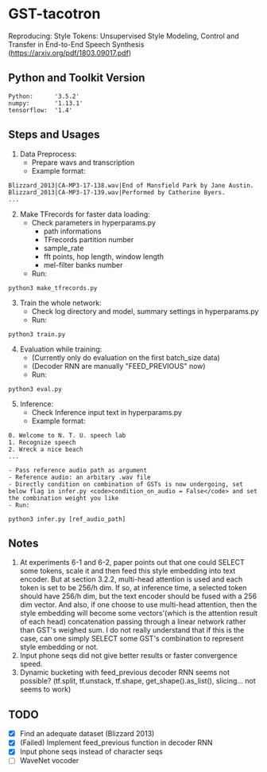 # GST-tacotron
Reproducing:
Style Tokens: Unsupervised Style Modeling, Control and Transfer in End-to-End Speech Synthesis
(https://arxiv.org/pdf/1803.09017.pdf)

## Python and Toolkit Version
    Python:      '3.5.2'
    numpy:       '1.13.1'
    tensorflow:  '1.4'
## Steps and Usages
1. Data Preprocess:
    - Prepare wavs and transcription
    - Example format:
<pre><code>Blizzard_2013|CA-MP3-17-138.wav|End of Mansfield Park by Jane Austin.
Blizzard_2013|CA-MP3-17-139.wav|Performed by Catherine Byers.
...</code></pre>
2. Make TFrecords for faster data loading:
    - Check parameters in hyperparams.py
        - path informations
        - TFrecords partition number
        - sample_rate
        - fft points, hop length, window length
        - mel-filter banks number
    - Run:
<pre><code>python3 make_tfrecords.py</code></pre>
3. Train the whole network:
    - Check log directory and model, summary settings in hyperparams.py
    - Run:
<pre><code>python3 train.py</code></pre>
4. Evaluation while training:
    - (Currently only do evaluation on the first batch_size data)
    - (Decoder RNN are manually "FEED_PREVIOUS" now)
    - Run:
<pre><code>python3 eval.py</code></pre>
5. Inference:
    - Check Inference input text in hyperparams.py
    - Example format:
<pre><code>0. Welcome to N. T. U. speech lab
1. Recognize speech
2. Wreck a nice beach
...</code></pre>
    - Pass reference audio path as argument
    - Reference audio: an arbitary .wav file
    - Directly condition on combination of GSTs is now undergoing, set below flag in infer.py <code>condition_on_audio = False</code> and set the combination weight you like
    - Run:
<pre><code>python3 infer.py [ref_audio_path]
</code></pre>

## Notes
1. At experiments 6-1 and 6-2, paper points out that one could SELECT some tokens, scale it and then feed this style embedding into text encoder. But at section 3.2.2, multi-head attention is used and each token is set to be 256/h dim. 
If so, at inference time, a selected token should have 256/h dim, but the text encoder should be fused with a 256 dim vector. And also, if one choose to use multi-head attention, then the style embedding will become some vectors'(which is the attention result of each head) concatenation passing through a linear network rather than GST's weighed sum. I do not really understand that if this is the case, can one simply SELECT some GST's combination to represent style embedding or not.
2. Input phone seqs did not give better results or faster convergence speed.
3. Dynamic bucketing with feed_previous decoder RNN seems not possible?
   (tf.split, tf.unstack, tf.shape, get_shape().as_list(), slicing... not seems
   to work)
## TODO
- [x] Find an adequate dataset (Blizzard 2013)
- [x] (Failed) Implement feed_previous function in decoder RNN
- [x] Input phone seqs instead of character seqs
- [ ] WaveNet vocoder
